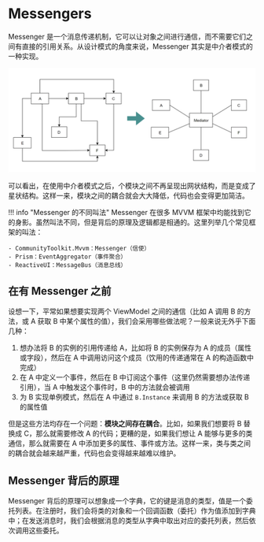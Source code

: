 # Messengers

Messenger 是一个消息传递机制，它可以让对象之间进行通信，而不需要它们之间有直接的引用关系。从设计模式的角度来说，Messenger 其实是中介者模式的一种实现。

![中介者模式](assets/mediator.png)

可以看出，在使用中介者模式之后，个模块之间不再呈现出网状结构，而是变成了星状结构。这样一来，模块之间的耦合就会大大降低，代码也会变得更加简洁。

!!! info "Messenger 的不同叫法"
    Messenger 在很多 MVVM 框架中均能找到它的身影。虽然叫法不同，但是背后的原理及逻辑都是相通的。这里列举几个常见框架的叫法：

    - CommunityToolkit.Mvvm：Messenger（信使）
    - Prism：EventAggregator（事件聚合）
    - ReactiveUI：MessageBus（消息总线）

## 在有 Messenger 之前

设想一下，平常如果想要实现两个 ViewModel 之间的通信（比如 A 调用 B 的方法，或 A 获取 B 中某个属性的值），我们会采用哪些做法呢？一般来说无外乎下面几种：

1. 想办法将 B 的实例的引用传递给 A，比如将 B 的实例保存为 A 的成员（属性或字段），然后在 A 中调用访问这个成员（饮用的传递通常在 A 的构造函数中完成）
2. 在 A 中定义一个事件，然后在 B 中订阅这个事件（这里仍然需要想办法传递引用），当 A 中触发这个事件时，B 中的方法就会被调用
3. 为 B 实现单例模式，然后在 A 中通过 `B.Instance` 来调用 B 的方法或获取 B 的属性值

但是这些方法均存在一个问题：**模块之间存在耦合**。比如，如果我们想要将 B 替换成 C，那么就需要修改 A 的代码；更糟的是，如果我们想让 A 能够与更多的类通信，那么就需要在 A 中添加更多的属性、事件或方法。这样一来，类与类之间的耦合就会越来越严重，代码也会变得越来越难以维护。

## Messenger 背后的原理

Messenger 背后的原理可以想象成一个字典，它的键是消息的类型，值是一个委托列表。在注册时，我们会将类的对象和一个回调函数（委托）作为值添加到字典中；在发送消息时，我们会根据消息的类型从字典中取出对应的委托列表，然后依次调用这些委托。